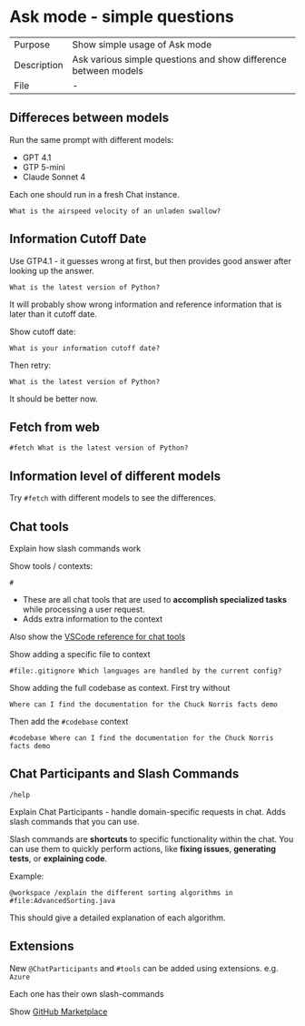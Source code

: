 # Ask mode - simple questions

|             |                                                             |
|-------------|-------------------------------------------------------------|
| Purpose     | Show simple usage of Ask mode                               |
| Description | Ask various simple questions and show difference between models  |
| File        | -                                                           |

## Differeces between models

Run the same prompt with different models:

- GPT 4.1
- GTP 5-mini
- Claude Sonnet 4

Each one should run in a fresh Chat instance.

```text
What is the airspeed velocity of an unladen swallow?
```

## Information Cutoff Date

Use GTP4.1 - it guesses wrong at first, but then provides good answer after looking up the answer.

```text
What is the latest version of Python?
```

It will probably show wrong information and reference information that is later than it cutoff date.

Show cutoff date:

```text
What is your information cutoff date?
```

Then retry:

```text
What is the latest version of Python?
```

It should be better now.

## Fetch from web

```text
#fetch What is the latest version of Python?
```

## Information level of different models

Try `#fetch` with different models to see the differences.

## Chat tools

Explain how slash commands work

Show tools / contexts:

```text
#
````

- These are all chat tools that are used to **accomplish specialized tasks** while processing a user request.
- Adds extra information to the context

Also show the [VSCode reference for chat tools](https://code.visualstudio.com/docs/copilot/reference/copilot-vscode-features#_chat-tools)

Show adding a specific file to context

```text
#file:.gitignore Which languages are handled by the current config?
```

Show adding the full codebase as context. First try without

```text
Where can I find the documentation for the Chuck Norris facts demo
```

Then add the `#codebase` context

```text
#codebase Where can I find the documentation for the Chuck Norris facts demo
```

## Chat Participants and Slash Commands

```text
/help
```

Explain Chat Participants - handle domain-specific requests in chat. Adds slash commands that you can use.

Slash commands are **shortcuts** to specific functionality within the chat. You can use them to quickly perform actions, like **fixing issues**, **generating tests**, or **explaining code**.

Example:

```text
@workspace /explain the different sorting algorithms in #file:AdvancedSorting.java
````

This should give a detailed explanation of each algorithm.

## Extensions

New `@ChatParticipants` and `#tools` can be added using extensions. e.g. `Azure`

Each one has their own slash-commands

Show [GitHub Marketplace](https://github.com/marketplace?type=apps&copilot_app=true)
